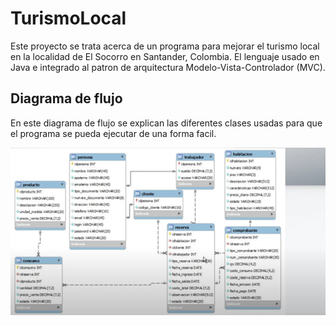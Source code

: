 # TurismoLocal

Este proyecto se trata acerca de un programa para mejorar el turismo local en la localidad de El Socorro en Santander, Colombia. El lenguaje usado en Java e integrado al patron de arquitectura Modelo-Vista-Controlador (MVC).

## Diagrama de flujo
 
 En este diagrama de flujo se explican las diferentes clases usadas para que el programa se pueda ejecutar de una forma facil.
 
 ![Diagrama](/Documentos//Diagrama_Flujo.png)
